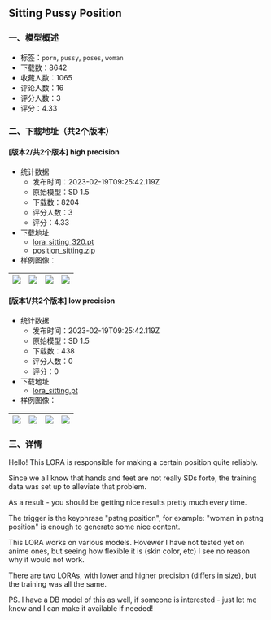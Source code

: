 ## Sitting Pussy Position
### 一、模型概述

- 标签：`porn`, `pussy`, `poses`, `woman`
- 下载数：8642
- 收藏人数：1065
- 评论人数：16
- 评分人数：3
- 评分：4.33

### 二、下载地址（共2个版本）

#### [版本2/共2个版本] high precision

- 统计数据
  - 发布时间：2023-02-19T09:25:42.119Z
  - 原始模型：SD 1.5
  - 下载数：8204
  - 评分人数：3
  - 评分：4.33
- 下载地址
  - [lora_sitting_320.pt](https://civitai.com/api/download/models/12323)
  - [position_sitting.zip](https://civitai.com/api/download/models/12323?type=Training%20Data)
- 样例图像：

| <img src="https://image.civitai.com/xG1nkqKTMzGDvpLrqFT7WA/56fe278d-2ae2-4114-614d-637a8e74eb00/width=450/118663.jpeg" /> | <img src="https://image.civitai.com/xG1nkqKTMzGDvpLrqFT7WA/a696cd19-c090-4183-618f-ddc8bb25a900/width=450/118662.jpeg" /> | <img src="https://image.civitai.com/xG1nkqKTMzGDvpLrqFT7WA/cd333e6b-6df5-4732-0cec-082c2c42f600/width=450/118660.jpeg" /> | <img src="https://image.civitai.com/xG1nkqKTMzGDvpLrqFT7WA/b0f38ccd-e532-45bd-1cd9-20e7dd131600/width=450/118659.jpeg" /> |
| ---- | ---- | ---- | ---- |

#### [版本1/共2个版本] low precision

- 统计数据
  - 发布时间：2023-02-19T09:25:42.119Z
  - 原始模型：SD 1.5
  - 下载数：438
  - 评分人数：0
  - 评分：0
- 下载地址
  - [lora_sitting.pt](https://civitai.com/api/download/models/12322)
- 样例图像：

| <img src="https://image.civitai.com/xG1nkqKTMzGDvpLrqFT7WA/41230dee-49df-49a4-2cdc-83af214bb900/width=450/118636.jpeg" /> | <img src="https://image.civitai.com/xG1nkqKTMzGDvpLrqFT7WA/cafc27ee-d15c-4434-64c6-77a1f846f100/width=450/118642.jpeg" /> | <img src="https://image.civitai.com/xG1nkqKTMzGDvpLrqFT7WA/9b938294-952b-4a3d-7f53-a41a035b0400/width=450/118641.jpeg" /> | <img src="https://image.civitai.com/xG1nkqKTMzGDvpLrqFT7WA/176fde2f-2d29-4d74-d085-ca98e42e7700/width=450/118640.jpeg" /> |
| ---- | ---- | ---- | ---- |


### 三、详情
<p>Hello! This LORA is responsible for making a certain position quite reliably.</p><p></p><p>Since we all know that hands and feet are not really SDs forte, the training data was set up to alleviate that problem.</p><p></p><p>As a result - you should be getting nice results pretty much every time.</p><p></p><p>The trigger is the keyphrase "pstng position", for example: "woman in pstng position" is enough to generate some nice content.</p><p></p><p>This LORA works on various models. Hovewer I have not tested yet on anime ones, but seeing how flexible it is (skin color, etc) I see no reason why it would not work.</p><p></p><p>There are two LORAs, with lower and higher precision (differs in size), but the training was all the same.</p><p></p><p>PS. I have a DB model of this as well, if someone is interested - just let me know and I can make it available if needed!</p>